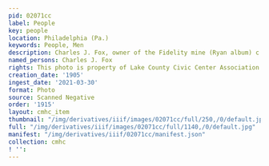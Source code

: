 ```yaml
---
pid: 02071cc
label: People
key: people
location: Philadelphia (Pa.)
keywords: People, Men
description: Charles J. Fox, owner of the Fidelity mine (Ryan album) c. 1905
named_persons: Charles J. Fox
rights: This photo is property of Lake County Civic Center Association.
creation_date: '1905'
ingest_date: '2021-03-30'
format: Photo
source: Scanned Negative
order: '1915'
layout: cmhc_item
thumbnail: "/img/derivatives/iiif/images/02071cc/full/250,/0/default.jpg"
full: "/img/derivatives/iiif/images/02071cc/full/1140,/0/default.jpg"
manifest: "/img/derivatives/iiif/02071cc/manifest.json"
collection: cmhc
! '': 
---
```

